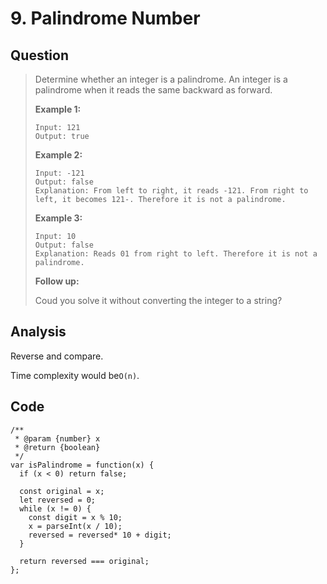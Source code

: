 # 9. Palindrome Number

## Question

> Determine whether an integer is a palindrome. An integer is a palindrome when it reads the same backward as forward.
>
> **Example 1:**
>
> ```text
> Input: 121
> Output: true
> ```
>
> **Example 2:**
>
> ```text
> Input: -121
> Output: false
> Explanation: From left to right, it reads -121. From right to left, it becomes 121-. Therefore it is not a palindrome.
> ```
>
> **Example 3:**
>
> ```text
> Input: 10
> Output: false
> Explanation: Reads 01 from right to left. Therefore it is not a palindrome.
> ```
>
> **Follow up:**
>
> Coud you solve it without converting the integer to a string?

## Analysis

Reverse and compare.

Time complexity would be`O(n)`.

## Code

```text
/**
 * @param {number} x
 * @return {boolean}
 */
var isPalindrome = function(x) {
  if (x < 0) return false;
  
  const original = x;
  let reversed = 0;
  while (x != 0) {
    const digit = x % 10;
    x = parseInt(x / 10);
    reversed = reversed* 10 + digit;
  }

  return reversed === original;
};
```

